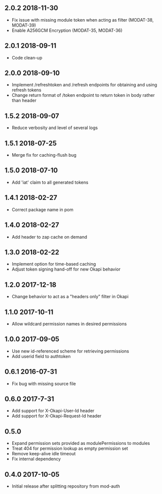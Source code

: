 ## 2.0.2 2018-11-30
 * Fix issue with missing module token when acting as filter (MODAT-38, MODAT-39)
 * Enable A256GCM Encryption (MODAT-35, MODAT-36)

## 2.0.1 2018-09-11
 * Code clean-up

## 2.0.0 2018-09-10
 * Implement /refreshtoken and /refresh endpoints for obtaining and using refresh tokens
 * Change return format of /token endpoint to return token in body rather than header

## 1.5.2 2018-09-07
 * Reduce verbosity and level of several logs

## 1.5.1 2018-07-25
 * Merge fix for caching-flush bug

## 1.5.0 2018-07-10
 * Add 'iat' claim to all generated tokens

## 1.4.1 2018-02-27
 * Correct package name in pom

## 1.4.0 2018-02-27
 * Add header to zap cache on demand

## 1.3.0 2018-02-22
 * Implement option for time-based caching
 * Adjust token signing hand-off for new Okapi behavior

## 1.2.0 2017-12-18
 * Change behavior to act as a "headers only" filter in Okapi

## 1.1.0 2017-10-11
 * Allow wildcard permission names in desired permissions

## 1.0.0 2017-09-05
 * Use new id-referenced scheme for retrieving permissions
 * Add userid field to authtoken

## 0.6.1 2016-07-31
 * Fix bug with missing source file

## 0.6.0 2017-7-31
 * Add support for X-Okapi-User-Id header
 * Add support for X-Okapi-Request-Id header

## 0.5.0
 * Expand permission sets provided as modulePermissions to modules
 * Treat 404 for permission lookup as empty permission set
 * Remove keep-alive idle timeout
 * Fix internal dependency

## 0.4.0 2017-10-05

 * Initial release after splitting repository from mod-auth
